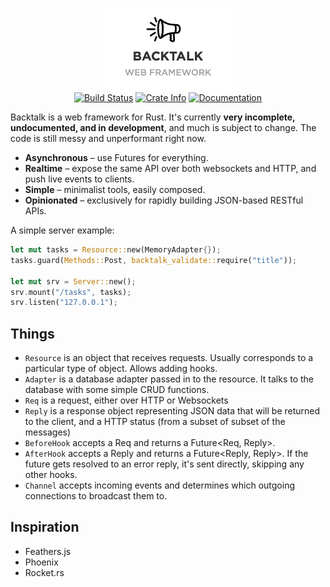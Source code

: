<p align="center">
  <img src="https://raw.githubusercontent.com/lord/img/master/logo-backtalk.png" alt="Backtalk: API Web Server" width="226">
  <br>
  <a href="https://travis-ci.org/lord/slate"><img src="https://travis-ci.org/lord/backtalk.svg?branch=master" alt="Build Status"></a>
  <a href="https://crates.io/crates/backtalk"><img src="https://img.shields.io/crates/v/backtalk.svg" alt="Crate Info"></a>
  <a href="https://docs.rs/backtalk"><img src="https://img.shields.io/badge/docs.rs-visit-green.svg" alt="Documentation"></a>
</p>

Backtalk is a web framework for Rust. It's currently **very incomplete, undocumented, and in development**, and much is subject to change. The code is still messy and unperformant right now.

- **Asynchronous** – use Futures for everything.
- **Realtime** – expose the same API over both websockets and HTTP, and push live events to clients.
- **Simple** – minimalist tools, easily composed.
- **Opinionated** – exclusively for rapidly building JSON-based RESTful APIs.

A simple server example:

```rust
let mut tasks = Resource::new(MemoryAdapter{});
tasks.guard(Methods::Post, backtalk_validate::require("title"));

let mut srv = Server::new();
srv.mount("/tasks", tasks);
srv.listen("127.0.0.1");
```

## Things

- `Resource` is an object that receives requests. Usually corresponds to a particular type of object. Allows adding hooks.
- `Adapter` is a database adapter passed in to the resource. It talks to the database with some simple CRUD functions.
- `Req` is a request, either over HTTP or Websockets
- `Reply` is a response object representing JSON data that will be returned to the client, and a HTTP status (from a subset of subset of the messages)
- `BeforeHook` accepts a Req and returns a Future<Req, Reply>.
- `AfterHook` accepts a Reply and returns a Future<Reply, Reply>. If the future gets resolved to an error reply, it's sent directly, skipping any other hooks.
- `Channel` accepts incoming events and determines which outgoing connections to broadcast them to.

## Inspiration

- Feathers.js
- Phoenix
- Rocket.rs
